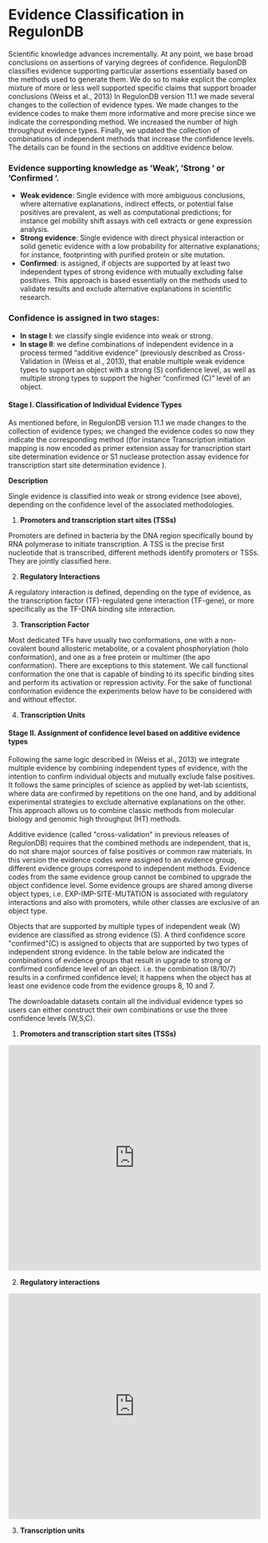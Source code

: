 #  Evidence Classification in RegulonDB 

Scientific knowledge advances incrementally. At any point, we base broad conclusions on assertions of varying degrees of confidence. RegulonDB classifies evidence supporting particular assertions essentially based on the methods used to generate them. We do so to make explicit the complex mixture of more or less well supported specific claims that support broader conclusions (Weiss et al., 2013) In RegulonDB version 11.1 we made several changes to the collection of evidence types. We made changes to the evidence codes to make them more informative and more precise since we indicate the corresponding method. We increased the number of high throughput evidence types. Finally, we updated the collection of combinations of independent methods that increase the confidence levels. The details can be found in the sections on additive evidence below.

### Evidence supporting knowledge as ’Weak’, ’Strong ’ or ’Confirmed ’.



- **Weak evidence**: Single evidence with more ambiguous conclusions, where alternative explanations, indirect effects, or potential false positives are prevalent, as well as computational predictions; for instance gel mobility shift assays with cell extracts or gene expression analysis.
- **Strong evidence**: Single evidence with direct physical interaction or solid genetic evidence with a low probability for alternative explanations; for instance, footprinting with purified protein or site mutation.
- **Confirmed**: is assigned, if objects are supported by at least two independent types of strong evidence with mutually excluding false positives. This approach is based essentially on the methods used to validate results and exclude alternative explanations in scientific research.



### Confidence is assigned in two stages:

- **In stage I**: we classify single evidence into weak or strong.
- **In stage II**: we define combinations of independent evidence in a process termed “additive evidence” (previously described as Cross-Validation in (Weiss et al., 2013), that enable multiple weak evidence types to support an object with a strong (S) confidence level, as well as multiple strong types to support the higher “confirmed (C)” level of an object.

#### Stage I. Classification of Individual Evidence Types

As mentioned before, in RegulonDB version 11.1 we made changes to the collection of evidence types; we changed the evidence codes so now they indicate the corresponding method ((for instance Transcription initiation mapping is now encoded as primer extension assay for transcription start site determination evidence or S1 nuclease protection assay evidence for transcription start site determination evidence ).
    

**Description**

Single evidence is classified into weak or strong evidence (see above), depending on the confidence level of the associated methodologies. 


1. **Promoters and transcription start sites (TSSs)**

Promoters are defined in bacteria by the DNA region specifically bound by RNA polymerase to initiate transcription.
A TSS is the precise first nucleotide that is transcribed, different methods identify promoters or TSSs. They are jointly classified here.






2. **Regulatory Interactions**

A regulatory interaction is defined, depending on the type of evidence, as the transcription factor (TF)-regulated gene interaction (TF-gene), or more specifically as the TF-DNA binding site interaction.



3. **Transcription Factor**

Most dedicated TFs have usually two conformations, one with a non-covalent bound allosteric metabolite, or a covalent phosphorylation (holo conformation), and one as a free protein or multimer (the apo conformation). There are exceptions to this statement. We call functional conformation the one that is capable of binding to its specific binding sites and perform its activation or repression activity. For the sake of functional conformation evidence the experiments below have to be considered with and without effector. 


4. **Transcription Units**



####  Stage II. Assignment of confidence level based on additive evidence types

Following the same logic described in (Weiss et al., 2013) we integrate multiple evidence by combining independent types of evidence, with the intention to confirm individual objects and mutually exclude false positives. It follows the same principles of science as applied by wet-lab scientists, where data are confirmed by repetitions on the one hand, and by additional experimental strategies to exclude alternative explanations on the other. This approach allows us to combine classic methods from molecular biology and genomic high throughput (HT) methods.

Additive evidence (called "cross-validation" in previous releases of RegulonDB) requires that the combined methods are independent, that is, do not share major sources of false positives or common raw materials. In this version the evidence codes were assigned to an evidence group, different evidence groups correspond to independent methods. Evidence codes from the same evidence group cannot be combined to upgrade the object confidence level. Some evidence groups are shared among diverse object types, i.e. EXP-IMP-SITE-MUTATION is associated with regulatory interactions and also with promoters, while other classes are exclusive of an object type.

Objects that are supported by multiple types of independent weak (W) evidence are classified as strong evidence (S). A third confidence score "confirmed"(C) is assigned to objects that are supported by two types of independent strong evidence. In the table below are indicated the combinations of evidence groups that result in upgrade to strong or confirmed confidence level of an object. i.e. the combination (8/10/7) results in a confirmed confidence level; it happens when the object has at least one evidence code from the evidence groups 8, 10 and 7.

The downloadable datasets contain all the individual evidence types so users can either construct their own combinations or use the three confidence levels (W,S,C). 


1. **Promoters and transcription start sites (TSSs)**

<iframe style="border: 1px solid rgba(0, 0, 0, 0.1);border-radius:2px;" width="100%" height="450" src="https://zs7yfm-3000.csb.app/tsv-TSS" allowfullscreen></iframe>

2. **Regulatory interactions**

<iframe style="border: 1px solid rgba(0, 0, 0, 0.1);border-radius:2px;" width="100%" height="450" src="https://zs7yfm-3000.csb.app/tsv-ris" allowfullscreen></iframe>


3. **Transcription units**




